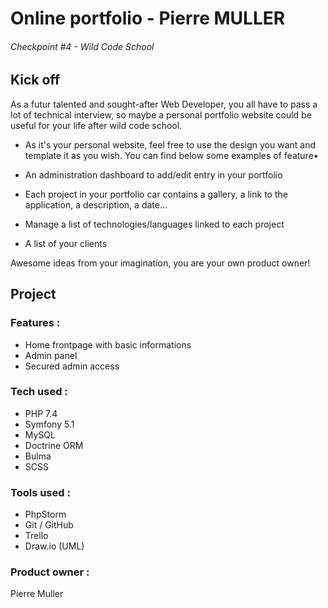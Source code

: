# Online portfolio - Pierre MULLER
###### Checkpoint #4 - Wild Code School

## Kick off
As a futur talented and sought-after Web Developer, you all have to pass a lot of technical interview, so maybe a personal portfolio website could be useful for your life after wild code school.

- As it's your personal website, feel free to use the design you want and template it as you wish. You can find below some examples of feature•

- An administration dashboard to add/edit entry in your portfolio

- Each project in your portfolio car contains a gallery, a link to the application, a description, a date...

- Manage a list of technologies/languages linked to each project

- A list of your clients

Awesome ideas from your imagination, you are your own product owner!

## Project
### Features :
- Home frontpage with basic informations
- Admin panel
- Secured admin access

### Tech used :
- PHP 7.4
- Symfony 5.1
- MySQL
- Doctrine ORM
- Bulma
- SCSS

### Tools used :
- PhpStorm
- Git / GitHub
- Trello
- Draw.io (UML)

### Product owner :
Pierre Muller